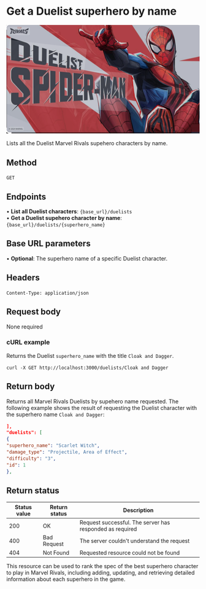 # Get a Duelist superhero by name

![alt text](<../media/Duelist 2.png>)

Lists all the Duelist Marvel Rivals supehero characters by name.

## Method

`GET`

## Endpoints
•	**List all Duelist characters**: `{base_url}/duelists` <br>
•	**Get a Duelist supehero character by name**: `{base_url}/duelists/{superhero_name}`  

## Base URL parameters
•	**Optional**: The superhero name of a specific Duelist character.

## Headers

`Content-Type: application/json`

## Request body

None required

### cURL example
Returns the Duelist `superhero_name` with the title `Cloak and Dagger`.

```
curl -X GET http://localhost:3000/duelists/Cloak and Dagger
```

## Return body
Returns all Marvel Rivals Duelists by supehero name requested. The following example shows the result of requesting the 
Duelist character with the superhero name `Cloak and Dagger`:

```json
],
"duelists": [
{
"superhero_name": "Scarlet Witch",
"damage_type": "Projectile, Area of Effect",
"difficulty": "3",
"id": 1
},
```

## Return status

| Status value | Return status | Description |
| ------------ | ------------- | ------------------------------------------------------------ |
| 200          | OK       | Request successful. The server has responded as required |
| 400          | Bad Request   | The server couldn't understand the request |
| 404 | Not Found | Requested resource could not be found |

This resource can be used to rank the spec of the best superhero character to play in Marvel Rivals, including adding, updating, and
retrieving detailed
information about each superhero in the game.
